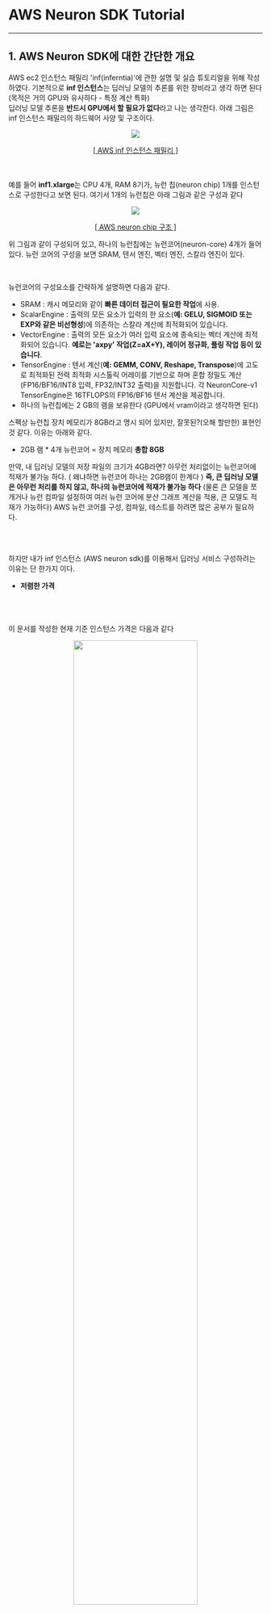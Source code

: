 # AWS Neuron SDK Tutorial

----------------
## 1. AWS Neuron SDK에 대한 간단한 개요


AWS ec2 인스턴스 패밀리 'inf(inferntia)'에 관한 설명 및 실습 튜토리얼을 위해 작성하였다. 기본적으로 **inf 인스턴스**는 딥러닝 모델의 추론를 위한 장비라고 생각 하면 된다 (목적은 거의 GPU와 유사하다 - 특정 계산 특화)  
딥러닝 모델 추론을 **반드시 GPU에서 할 필요가 없다**라고 나는 생각한다. 아래 그림은 inf 인스턴스 패밀리의 하드웨어 사양 및 구조이다.

<p align="center">
  <img src="ETC/image/inf_ec2_family.png">
</p>
<p align="center"><a href="https://awsdocs-neuron.readthedocs-hosted.com/en/latest/general/arch/neuron-hardware/inf1-arch.html#aws-inf1-arch"> [ AWS inf 인스턴스 패밀리 ] </a> </p>

<br><br>
예를 들어 **inf1.xlarge**는 CPU 4개, RAM 8기가, 뉴런 칩(neuron chip) 1개를 인스턴스로 구성한다고 보면 된다.
여기서 1개의 뉴런칩은 아래 그림과 같은 구성과 같다
<p align="center">
  <img src="ETC/image/neuron-chip.png">
</p>
<p align="center"><a href="https://awsdocs-neuron.readthedocs-hosted.com/en/latest/general/arch/neuron-hardware/inferentia.html#inferentia-arch"> [ AWS neuron chip 구조 ] </a> </p>

위 그림과 같이 구성되어 있고, 하나의 뉴런칩에는 뉴런코어(neuron-core) 4개가 들어 있다.
뉴런 코어의 구성을 보면 SRAM, 텐서 엔진, 벡터 엔진, 스칼라 엔진이 있다.  


<br>

뉴런코어의 구성요소를 간략하게 설명하면 다음과 같다.
 - SRAM : 캐시 메모리와 같이 **빠른 데이터 접근이 필요한 작업**에 사용.
 - ScalarEngine : 출력의 모든 요소가 입력의 한 요소(**예: GELU, SIGMOID 또는 EXP와 같은 비선형성**)에 의존하는 스칼라 계산에 최적화되어 있습니다.
 - VectorEngine :  출력의 모든 요소가 여러 입력 요소에 종속되는 벡터 계산에 최적화되어 있습니다. **예로는 'axpy' 작업(Z=aX+Y), 레이어 정규화, 풀링 작업 등이 있습니다**.
 - TensorEngine : 텐서 계산(**예: GEMM, CONV, Reshape, Transpose**)에 고도로 최적화된 전력 최적화 시스톨릭 어레이를 기반으로 하며 혼합 정밀도 계산(FP16/BF16/INT8 입력, FP32/INT32 출력)을 지원합니다. 각 NeuronCore-v1 TensorEngine은 16TFLOPS의 FP16/BF16 텐서 계산을 제공합니다.
- 하나의 뉴런칩에는 2 GB의 램을 보유한다 (GPU에서 vram이라고 생각하면 된다)  
 

스펙상 뉴런칩 장치 메모리가 8GB라고 명시 되어 있지만, 잘못된?(오해 할만한) 표현인것 같다. 이유는 아래와 같다.
- 2GB 램 * 4개 뉴런코어 = 장치 메모리 **총합 8GB**  


만약, 내 딥러닝 모델의 저장 파일의 크기가 4GB라면? 아무런 처리없이는 뉴런코어에 적재가 불가능 하다. ( 왜냐하면 뉴런코어 하나는 2GB램이 한계다 )
**즉, 큰 딥러닝 모델은 아무런 처리를 하지 않고, 하나의 뉴런코어에 적재가 불가능 하다** (물론 큰 모델을 쪼개거나 뉴런 컴파일 설정하여 여러 뉴런 코어에 분산 그래프 계산을 적용, 큰 모델도 적재가 가능하다) AWS 뉴런 코어를 구성, 컴파일, 테스트를 하려면 많은 공부가 필요하다.  

<br><br>

하지만 내가 inf 인스턴스 (AWS neuron sdk)를 이용해서 딥러닝 서비스 구성하려는 이유는 단 한가지 이다.
- **저렴한 가격**  

<br><br><br>
이 문서를 작성한 현재 기준 인스턴스 가격은 다음과 같다

<p align="center">
  <img src="ETC/image/%EC%84%9C%EC%9A%B8g4dn%EA%B0%80%EA%B2%A9.png" width="70%" height="70%">
  <img src="ETC/image/%EC%84%9C%EC%9A%B8inf1%EA%B0%80%EA%B2%A9.png" width="70%" height="70%">
</p>
<p align="center"> [ AWS 서울리젼 인스턴스 가격표, 2023.03.28 - 기준] </p>

|인스턴스 타입|시간당 요금|한달 유지 요금|
|------|---|---|
|g4dn.xlarge|839.01원|604087.2원|
|inf1.xlarge|364.39원|262360.8원|
(현재)환율 1달러 = 1296.77원  

한달동안 딥러닝 모델을 서비스 한다면, GPU기반으로 서비스 했을때는 최소 **60만원**, 뉴런 코어로 했을때는 최소 **26만원**이 소요된다.
그런데 뉴런 칩에는 뉴런코어 4개가 탑재 되는데, inf.xlarge 인스턴스를 사용하면 GPU 4개를 사용하는 효과라고 나는 생각한다. 뉴런 코어 4개에 각기 다른 모델을 적재하여 서비스를 할 수 있다. 저렴해진 가격 덕분에, 구성할 수 있는 시스템에 대해 많은 선택지가 열리게 된다. 

<br>

물론 하나의 GPU(뉴런코어)에도 VRAM(SRAM)이 허락하는한, 여러 딥러닝 모델을 적재할 수 있다. 하나의 GPU에 A,B,C,D모델이 적제 되어 있다고 가정해보자. 물론 구성&환경에 따라 다르겠지만 이런 환경에서 나는 2가지 문제가 있다고 본다.  

1. 서비스(모델 또는 소스코드) 관리가 어렵다
2. 서비스에서 특정 모델 과부하시 다른 모델에도 영향을 준다. 또한 특정 모델을 스케일링 할 수 없다 (통째로 스케일링 된다) 

<br>  

1번은 그냥 통상적으로 생각하는 **통합관리 어려움**이라고 생각 하면 된다.
2번에 문제에 대한 **예시는 아래과 같다.**  
특정 시간 A라는 모델이 과부하가 걸렸다고 가정해보자. A모델 서비스 때문에 다른 B,C,D 모델 서비스도 불안정하게 된다(추론 속도, 에러 등). 또한 이러한 환경구성을 스케일링 하려면 번거롭게 소스코드를 분리하거나, 통째로 복사하여 장비를 추가해야된다. 나는 이러한 문제점들을 해결하기 위해 inf1 인스턴스를 활용하여 MSA(MicroService Architecture)를 구성하였다.  

물론 뉴런 코어 하나가 g4dn의 T4(GPU)만큼 비록 성능을 보여주지 않지만, 클라우드로 서비스를 운영할 때 **유지비**를 생각해 본다면 합리적인 선택이 아닐까 생각한다. 나는 **클라우드를 이용하여 딥러닝 서비스 하는 회사**라면 '반드시 이 기술을 써야한다' 라고 생각한다.


참조
- https://aws.amazon.com/ko/machine-learning/neuron/
- https://awsdocs-neuron.readthedocs-hosted.com/en/latest/


-------------------------
## 2. AWS Neuron SDK 설치 및 설정

### 준비 사항 : AWS 계정


- AWS 뉴런 SDK를 사용하기 위해 환경 설정부터 진행하도록 하겠다. 먼저 다음과 같이 콘솔 검색에 'ec2'를 치고 ec2서비스에 접속한다. **(오른쪽 상단에 AWS지역은 '오하이오'로 하자. 다른 지역보다 싸다)**

![Alt text](ETC/image/ec2%EC%84%A4%EC%A0%951.png)

<br><br><br>  

### 1) ssh 키 생성  
인스턴스를 생성하고 ssh 접속하기 위해서는 리전별 키를 생성 해줘야 한다. 절차는 다음과 같다
좌측 하단의 메뉴에서 '네트워크 및 보안' > '키 페어' 메뉴를 누르고, 우측 상단의 주황색으로 표시된 **키 페어 생성**을 클릭한다  


![Alt text](ETC/image/ssh%ED%82%A4%EC%83%9D%EC%84%B11.png)
<br><br><br>

다음과 같이 생성 창이 뜨고, 키페어 이름만 적고 **키페어 생성**을 누른다.   
![Alt text](ETC/image/ssh%ED%82%A4%EC%83%9D%EC%84%B12.png)
<br><br><br>  

생성을 누르면 키페어이름.pem 이라는 파일을 로컬 컴퓨터에 다운 받는다.  
키페어 생성이 완료되고, 키가 등록된 모습은 다음과 같다
![Alt text](ETC/image/ssh%ED%82%A4%EC%83%9D%EC%84%B14.png)
<br><br><br>  <br><br><br>  

### 2) AWS EC2 인스턴스 생성

먼저, 실험 하고 싶은 환경에 인스턴스를 생성 한다.

[inf ( AWS neuron ) 인스턴스 생성하는 법](env_file/env_inf1/README.md)


[GPU 인스턴스 생성하는 법](env_file/env_g4dn/README.md)
<br><br><br>  

ec2 인스턴스가 생성 되었다면, Public IP로 접속 할 수 있다.  (아래 그림에서는 52.14.167.251)

![Alt text](ETC/image/ec2%EC%A0%95%EB%B3%B4.png)


<br><br><br>  

ssh 접속은, 생성한 키파일을 이용해서 접속하며, shell 명령어는 다음과 같다

```
ssh -i 키파일경로 접속유저@공인아이피주소
```

``` 
 ## 예시 그림 기준

 ssh -i "test.pem" ubuntu@52.14.167.251

 ## 또는

 ssh -i "test.pem" ubuntu@ec2-52-14-167-251.us-east-2.compute.amazonaws.com
```

![Alt text](ETC/image/ssh%EC%A0%91%EC%86%8D1.png)

<br><br><br>  <br><br><br>  
### 3)  AWS neuron sdk 및 GPU 환경 설정

ec2에 ssh로 접속 하였으면, 실험하고자 하는 인스턴스 종류 따라 다음과 같이 장비 드라이버, python 등을 설치 할 수 있다. 
<br><br><br>  
- inf ( AWS neuron ) 환경 셋팅 
```
git clone https://github.com/kwon-jaehong/aws-neuron-sdk.git
cd ./aws-neuron-sdk
sudo su
source ./env_file/env_inf1/setup.sh
```

<br><br>
- GPU 인스턴스 환경 셋팅
```
git clone https://github.com/kwon-jaehong/aws-neuron-sdk.git
cd ./aws-neuron-sdk
sudo su
source ./env_file/env_g4dn/setup.sh
```

참고:
aws neuron 설치파일 공식 문서

-------------------------------
## 3.  AWS Neuron SDK Tutorial

GPU 환경에서 실험은, 각자 알아서 진행하고 지금부터는 AWS neuron SDK 관련만 진행 한다   


<br><br><br>  

**(선택 사항) 왠만하면 python venv를 생성해서 패키지를 설치하는 것이 심신에 좋을것이다**
```
## 가상환경 생성
python -m venv ./env

## python 가상환경 활성화
source ./env/bin/activate
```

<br><br><br>  

먼저, AWS Neuron SDK를 사용하기 위해 필요한 파이썬 패키지를 설치한다  
```
## aws pip 레포 설정
pip config set global.extra-index-url "https://pip.repos.neuron.amazonaws.com"
## aws neuron, 컴파일러 패키지 설치
pip install "torch-neuron==1.12.1.2.5.8.0" "neuron-cc[tensorflow]" "protobuf==3.20.1" torchvision GoogleDriveDownloader "transformers==4.21.3"
```
<br><br><br>  



**"pytorch_example" 폴더 예제들을 실행 및 코드들을 정독**
<br><br><br>  



## 실험 결과 (**CPU** Vs **GPU Vs** **AWS Neuron** 처리속도)
- **참고로 AWS neuron core 1개만 사용 하였을때 나온 결과이다.**
<br><br>  

|simple_CNN - 모델 파라메터 수 (3백만)|||
|------|---|---|
|**추론 장비**|**추론에 걸리는 시간(1장)**|**1초 처리량**|
|CPU|0.00074초|1337장|
|**AWS neuron**|0.0004초|2310장|
|GPU|0.0006초|1658장|

<br>

|resnet-50 - 모델 파라메터 수 (2천5백만)|||
|------|---|---|
|**추론 장비**|**추론에 걸리는 시간(1장)**|**1초 처리량**|
|CPU|0.069초|14장|
|**AWS neuron**|0.00333초|300장|
|GPU|0.01095초|91장|

<br> 

|bert - 모델 파라메터 수 (1억8백만)|||
|------|---|---|
|**추론 장비**|**추론에 걸리는 시간**|**1초 처리량**|
|CPU|0.069초|14 시퀀스|
|**AWS neuron**|0.00826초|121  시퀀스|
|GPU|0.01494초|67  시퀀스|

<br> 

|craft - 모델 파라메터 수 |||
|------|---|---|
|**추론 장비**|**추론에 걸리는 시간(1장)**|**1초 처리량**|
|CPU|1.1364초|0.87장|
|**AWS neuron**|0.0848초|11장|
|GPU|0.10480초|9.5장|

<br> <br> <br> 






참고:  

- [ AWS 뉴런 example github ](https://github.com/aws-neuron/aws-neuron-samples/tree/master/torch-neuron/inference)




---------------------------


###  코드 리뷰 X 요건 자료 따로 만들자, -> 회사용 소스임
## 애들 소스 정리,구간별 나눠야함

https://www.itworld.co.kr/news/229459
---------------------------




```
python as pt
```










--------------------------


